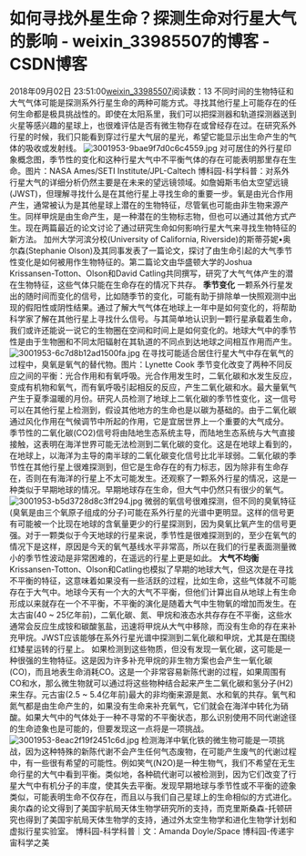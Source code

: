 # 如何寻找外星生命？探测生命对行星大气的影响 - weixin_33985507的博客 - CSDN博客
2018年09月02日 23:51:00[weixin_33985507](https://me.csdn.net/weixin_33985507)阅读数：13
不同时间的生物特征和大气气体可能是探测系外行星生命的两种可能方式。寻找其他行星上可能存在的任何生命都是极具挑战性的。即使在太阳系里，我们可以把探测器和轨道探测器送到火星等感兴趣的星球上，也很难评估是否有微生物存在或曾经存在过。在研究系外行星的时候，我们只能看到穿过行星大气层的星光，希望它能显示出生命产生的气体的吸收或发射线。
![3001953-9bae9f7d0c6c4559.jpg](https://upload-images.jianshu.io/upload_images/3001953-9bae9f7d0c6c4559.jpg)
对可居住的外行星印象概念图，季节性的变化和这种行星大气中不平衡气体的存在可能表明那里存在生命。图片：NASA Ames/SETI Institute/JPL-Caltech
博科园-科学科普：对系外行星大气的详细分析仍然主要是在未来的望远镜领域。如詹姆斯韦伯太空望远镜(JWST)，但理解寻找什么是在其他行星上寻找生命的重要一步。氧是由光合作用产生，通常被认为是其他星球上潜在的生物特征，尽管氧也可能由非生物来源产生。同样甲烷是由生命产生，是一种潜在的生物标志物，但也可以通过其他方式产生。现在两篇最近的论文讨论了通过研究生命如何影响行星大气来寻找生物特征的新方法。
加州大学河滨分校(University of California, Riverside)的斯蒂芬妮•奥尔森(Stephanie Olson)及其同事发表了一篇论文，探讨了由生命引起的大气季节性变化是如何被用作生物特征的。第二篇论文由华盛顿大学的Joshua Krissansen-Totton、Olson和David Catling共同撰写，研究了大气气体产生的潜在生物特征，这些气体只能在生命存在的情况下共存。
**季节变化**
一颗系外行星发出的随时间而变化的信号，比如随季节的变化，可能有助于排除单一快照观测中出现的假阳性或阴性结果。通过了解大气气体在地球上一年中是如何变化的，将帮助科学家了解在其他行星上寻找什么信号。与其简单地认识到一颗行星承载着生命，我们或许还能说一说它的生物圈在空间和时间上是如何变化的。地球大气中的季节性是由于生物圈和不同太阳辐射在其轨道的不同点到达地球之间相互作用而产生。
![3001953-6c7d8b12ad1500fa.jpg](https://upload-images.jianshu.io/upload_images/3001953-6c7d8b12ad1500fa.jpg)
在寻找可能适合居住行星大气中存在氧气的过程中，臭氧是氧气的替代物。图片：Lynette Cook
季节变化改变了两种不同反应之间的平衡：光合作用和有氧呼吸。光合作用发生时，二氧化碳和水发生反应，变成有机物和氧气，而有氧呼吸引起相反的反应，产生二氧化碳和水。最大量氧气产生于夏季温暖的月份。研究人员检测了地球上二氧化碳的季节性变化，这一信号可以在其他行星上检测到，假设其他地方的生命也是以碳为基础的。由于二氧化碳通过风化作用在气候调节中所起的作用，它是宜居世界上一个重要的大气成分。
季节性的二氧化碳(CO2)信号将由陆地生态系统主导，而陆地生态系统与大气直接接触，这表明在海洋世界可能无法检测到二氧化碳的变化。这是在地球上看到的，在地球上，以海洋为主导的南半球的二氧化碳变化信号比北半球弱。二氧化碳的季节性在其他行星上很难探测到，但它是生命存在的有力标志，因为除非有生命存在，否则在有海洋的行星上不太可能发生。还观察了一颗系外行星的情况，这是一种类似于早期地球的情况。早期地球存在生命，但大气中仍然只有很少的氧气。
![3001953-b5d3728d8c3ff294.jpg](https://upload-images.jianshu.io/upload_images/3001953-b5d3728d8c3ff294.jpg)
微弱的氧信号很难探测，但不同的臭氧特征(臭氧是由三个氧原子组成的分子)可能在系外行星的光谱中更明显。这样的信号更有可能被一个比现在地球的含氧量更少的行星探测到，因为臭氧比氧产生的信号更强。对于一颗类似于今天地球的行星来说，季节性是很难探测到的，至少在氧气的情况下是这样，原因是今天的氧气基线水平非常高，所以在我们的行星表面测量微小的季节性波动是非常困难的，在遥远的行星上更是如此。
**大气不均衡**
Krissansen-Totton、Olson和Catling也模拟了早期的地球大气，但这次是在寻找不平衡的特征，这意味着如果没有一些活跃的过程，比如生命，这些气体就不可能存在于大气中。地球今天有一个大的大气不平衡，但他们计算出自从地球上有生命形成以来就存在一个不平衡，不平衡的演化是随着大气中生物氧的增加而发生。在太古宙(40 ~ 25亿年前)，二氧化碳、氮、甲烷和液态水共存存在不平衡，这些水通常会反应生成铵和碳酸氢盐，迅速将甲烷从大气中移除，而没有生命的存在来补充甲烷。JWST应该能够在系外行星光谱中探测到二氧化碳和甲烷，尤其是在围绕红矮星运转的行星上。
如果检测到这些物质，但没有发现一氧化碳，这可能是一种很强的生物特征。这是因为许多补充甲烷的非生物方案也会产生一氧化碳(CO)，而且地表生命消耗CO。这是一个非常容易新陈代谢的过程，如果周围有CO和水，那么微生物就可以通过将这些物种结合起来产生二氧化碳和氢分子(H2)来生存。元古宙(2.5 ~ 5.4亿年前)最大的非均衡来源是氮、水和氧的共存。氧气和氮气都是由生命产生的，如果没有生命来补充氧气，它们就会在海洋中转化为硝酸。如果大气中的气体处于一种不寻常的不平衡状态，那么识别使用不同代谢途径的生命迹象也是可能的，但要发现这一点将是一项挑战。
![3001953-8eac2f19f2451c6d.jpg](https://upload-images.jianshu.io/upload_images/3001953-8eac2f19f2451c6d.jpg)
检测海洋中氧化铁的微生物可能是一项挑战，因为这种特殊的新陈代谢不会产生任何气态废物，在可能产生废气的代谢过程中，有一些很有希望的可能性。例如笑气(N2O)是一种生物气，我们不希望在无生命行星的大气中看到平衡。类似地，各种硫代谢可以被检测到，因为它们改变了行星大气中有机分子的丰度，使其失去平衡。发现早期地球与季节性或不平衡的迹象类似，可能表明生命不仅存在，而且以与我们自己星球上的生命相似的方式进化。奥尔森的论文得到了美国宇航局天体生物学研究所的支持，而克里斯桑森-托顿研究也得到了美国宇航局天体生物学的支持，通过外太空生物学和进化生物学计划和虚拟行星实验室。
博科园-科学科普｜文：Amanda Doyle/Space
博科园-传递宇宙科学之美

